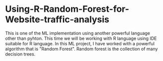 # Using-R-Random-Forest-for-Website-traffic-analysis

This is one of the ML implementation using another powerful language other than pyhton.
This time we will be working with R language using IDE suitable for R language.
In this ML project, I have worked with a powerful algorithm that is "Random Forest". Random forest is the collection of 
many decision trees.
